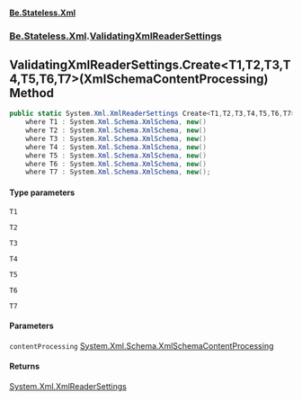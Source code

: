 #### [Be.Stateless.Xml](README.md 'README')
### [Be.Stateless.Xml](Be.Stateless.Xml.md 'Be.Stateless.Xml').[ValidatingXmlReaderSettings](ValidatingXmlReaderSettings.md 'Be.Stateless.Xml.ValidatingXmlReaderSettings')

## ValidatingXmlReaderSettings.Create<T1,T2,T3,T4,T5,T6,T7>(XmlSchemaContentProcessing) Method

```csharp
public static System.Xml.XmlReaderSettings Create<T1,T2,T3,T4,T5,T6,T7>(System.Xml.Schema.XmlSchemaContentProcessing contentProcessing=System.Xml.Schema.XmlSchemaContentProcessing.Strict)
    where T1 : System.Xml.Schema.XmlSchema, new()
    where T2 : System.Xml.Schema.XmlSchema, new()
    where T3 : System.Xml.Schema.XmlSchema, new()
    where T4 : System.Xml.Schema.XmlSchema, new()
    where T5 : System.Xml.Schema.XmlSchema, new()
    where T6 : System.Xml.Schema.XmlSchema, new()
    where T7 : System.Xml.Schema.XmlSchema, new();
```
#### Type parameters

<a name='Be.Stateless.Xml.ValidatingXmlReaderSettings.Create_T1,T2,T3,T4,T5,T6,T7_(System.Xml.Schema.XmlSchemaContentProcessing).T1'></a>

`T1`

<a name='Be.Stateless.Xml.ValidatingXmlReaderSettings.Create_T1,T2,T3,T4,T5,T6,T7_(System.Xml.Schema.XmlSchemaContentProcessing).T2'></a>

`T2`

<a name='Be.Stateless.Xml.ValidatingXmlReaderSettings.Create_T1,T2,T3,T4,T5,T6,T7_(System.Xml.Schema.XmlSchemaContentProcessing).T3'></a>

`T3`

<a name='Be.Stateless.Xml.ValidatingXmlReaderSettings.Create_T1,T2,T3,T4,T5,T6,T7_(System.Xml.Schema.XmlSchemaContentProcessing).T4'></a>

`T4`

<a name='Be.Stateless.Xml.ValidatingXmlReaderSettings.Create_T1,T2,T3,T4,T5,T6,T7_(System.Xml.Schema.XmlSchemaContentProcessing).T5'></a>

`T5`

<a name='Be.Stateless.Xml.ValidatingXmlReaderSettings.Create_T1,T2,T3,T4,T5,T6,T7_(System.Xml.Schema.XmlSchemaContentProcessing).T6'></a>

`T6`

<a name='Be.Stateless.Xml.ValidatingXmlReaderSettings.Create_T1,T2,T3,T4,T5,T6,T7_(System.Xml.Schema.XmlSchemaContentProcessing).T7'></a>

`T7`
#### Parameters

<a name='Be.Stateless.Xml.ValidatingXmlReaderSettings.Create_T1,T2,T3,T4,T5,T6,T7_(System.Xml.Schema.XmlSchemaContentProcessing).contentProcessing'></a>

`contentProcessing` [System.Xml.Schema.XmlSchemaContentProcessing](https://docs.microsoft.com/en-us/dotnet/api/System.Xml.Schema.XmlSchemaContentProcessing 'System.Xml.Schema.XmlSchemaContentProcessing')

#### Returns
[System.Xml.XmlReaderSettings](https://docs.microsoft.com/en-us/dotnet/api/System.Xml.XmlReaderSettings 'System.Xml.XmlReaderSettings')